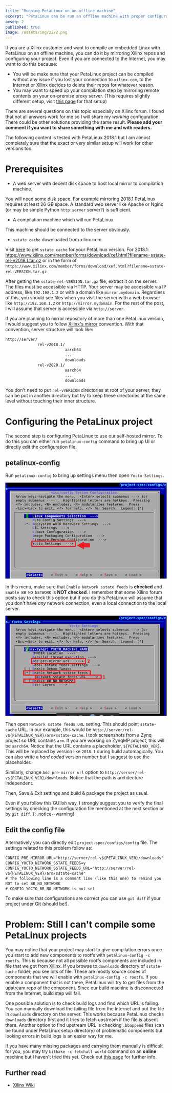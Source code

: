 ```yaml
---
title: "Running PetaLinux on an offline machine"
excerpt: "PetaLinux can be run an offline machine with proper configuration"
axseq: 2
published: true
image: /assets/img/22/2.png
---
```


If you are a Xilinx customer and want to compile an embedded Linux with PetaLinux
on an offline machine, you can do it by mirroring Xilinx repos and configuring
your project. Even if you are connected to the Internet, you may want to do this
because:

- You will be make sure that your PetaLinux project can be compiled without any
  issue if you lost your connection to `xilinx.com`, to the Internet or Xilinx
  decides to delete their repos for whatever reason.
- You may want to speed up your compilation step by mirroring remote contents
  on your on-premise proxy server. (This requires slightly different setup,
  visit [this
  page](https://xilinx-wiki.atlassian.net/wiki/spaces/A/pages/60129817/Xilinx+Yocto+Builds+without+an+Internet+Connection#XilinxYoctoBuildswithoutanInternetConnection-MirrorServer)
  for that setup)

There are several questions on this topic especially on Xilinx forum. I found
that not all answers work for me so I will share my *working* configuration.
There could be other solutions providing the same result. **Please add your
comment if you want to share something with me and with readers.**

The following content is tested with PetaLinux 2018.1 but I am almost
completely sure that the exact or very similar setup will work for other
versions too.

# Prerequisites

- A web server with decent disk space to host local mirror to compilation machine.

You will need some disk space. For example mirroring 2018.1 PetaLinux requires
at least 26 GB space. A standard web server like
Apache or Nginx (or may be simple Python `http.server` server?) is sufficient.

- A compilation machine which will run PetaLinux.

This machine should be connected to the server obviously.

- `sstate cache` downloaded from xilinx.com.

Visit [here](https://www.xilinx.com/support/download/index.html/content/xilinx/en/downloadNav/embedded-design-tools/archive.html)
to get `sstate cache` for your PetaLinux version. For 2018.1:
<https://www.xilinx.com/member/forms/download/xef.html?filename=sstate-rel-v2018.1.tar.gz>
or in the form of
`https://www.xilinx.com/member/forms/download/xef.html?filename=sstate-rel-VERSION.tar.gz`

After getting the `sstate-rel-VERSION.tar.gz` file, extract it on the server.
The files must be accessible via HTTP. Your server may be accessible via IP address,
like  `192.168.1.2` or with a domain like `mirror.mydomain`. Regardless of this,
you should see files when you visit the server with a web browser like `http://192.168.1.2`
or `http://mirror.mydomain`. For the rest of the post, I will assume that server
is accessible via `http://server`.

If you are planning to mirror repository of more than one PetaLinux version, I
would suggest you to follow [Xilinx's
mirror](http://petalinux.xilinx.com/sswreleases/) convention. With that convention,
server structure will look like:

```text
http://server/
              rel-v2018.1/
                          aarch64
                          ...
                          downloads
              rel-v2020.1/
                          aarch64
                          ...
                          downloads
```

You don't need to put `rel-vVERSION` directories at root of your server, they
can be put in another directory but try to keep these directories at the same level
without touching their inner structure.

# Configuring the PetaLinux project

The second step is configuring PetaLinux to use our self-hosted mirror. To do
this you can either run `petalinux-config` command to bring up UI or directly
edit the configuration file.

## petalinux-config

Run `petalinux-config` to bring up settings menu then open `Yocto Settings`.

![petalinux-config](/assets/img/22/2-config_1.png)

In this menu, make sure that `Enable Network sstate feeds` is **checked** and
`Enable BB NO NETWORK` is **NOT checked**. I remember that some Xilinx forum
posts say to check this option but if you do this PetaLinux will assume that
you don't have *any* network connection, even a local connection to the local
server.

![petalinux-config](/assets/img/22/2-config_2.png)

Then open `Network sstate feeds URL` setting. This should point `sstate-cache`
URL. In our example, this would be
`http://server/rel-v${PETALINUX_VER}/arm/sstate-cache`. I took screenshots from
a Zynq project so URL contains `arm`. If you are working on ZynqMP project, this
will be `aarch64`. Notice that the URL contains a placeholder,
`${PETALINUX_VER}`. This will be replaced by version like `2018.1` during build
automagically. You can also write a *hard coded* version number but I suggest to
use the placeholder.

Similarly, change `Add pre-mirror url` option to `http://server/rel-v${PETALINUX_VER}/downloads`.
Notice that the path is architecture independent.

Then, Save & Exit settings and build & package the project as usual.

Even if you follow this GUI*ish* way, I strongly suggest you to verify the final
settings by checking the configuration file mentioned at the next section or by
`git diff`.
{: .notice--warning}

## Edit the config file

Alternatively you can directly edit  `project-spec/configs/config` file. The
settings related to this problem follow as:

```text
CONFIG_PRE_MIRROR_URL="http://server/rel-v${PETALINUX_VER}/downloads"
CONFIG_YOCTO_NETWORK_SSTATE_FEEDS=y
CONFIG_YOCTO_NETWORK_SSTATE_FEEDS_URL="http://server/rel-v${PETALINUX_VER}/arm/sstate-cache"
# The following line is a comment line (like this one) to remind you NOT to set BB_NO_NETWORK
# CONFIG_YOCTO_BB_NO_NETWORK is not set
```

To make sure that configurations are correct you can use `git diff` if your
project under Git (should be!).

# Problem: Still I can't compile some PetaLinux projects

You may notice that your project may start to give compilation errors once you
start to add new components to rootfs with `petalinux-config -c rootfs`. This
is because not all possible rootfs components are included in file that we
got from Xilinx. If you browse to `downloads` directory of `sstate-cache` folder,
you see lots of file. These are mostly source codes of components that we will
enable with `petalinux-config -c rootfs`. If you enable a component that is not
there, PetaLinux will try to get files from the upstream repo of the component.
Since our build machine is disconnected from the Internet, build step will fail.

One possible solution is to check build logs and find which URL is failing. You
can manually download the failing file from the Internet and put the file in
`downloads` directory on the server. This works because PetaLinux checks
`downloads` directory first and it tries to fetch upstream if the file is absent
there. Another option to find upstream URL is checking `.bbappend` files (can be
found under PetaLinux setup directory) of problematic components but looking
errors in build logs is an easier way for me.

If you have many missing packages and carrying them manually is difficult for
you, you may try `bitbake -c fetchall world` command on an **online** machine
but I haven't tried this yet. Check out [this
page](https://xilinx-wiki.atlassian.net/wiki/spaces/A/pages/60129817/Xilinx+Yocto+Builds+without+an+Internet+Connection)
for further info.

## Further read

- [Xilinx Wiki](https://xilinx-wiki.atlassian.net/wiki/spaces/A/pages/60129817/Xilinx+Yocto+Builds+without+an+Internet+Connection)
